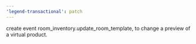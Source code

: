 ```yaml
---
'legend-transactional': patch
---
```


create event room_inventory.update_room_template, to change a preview of a virtual product.
